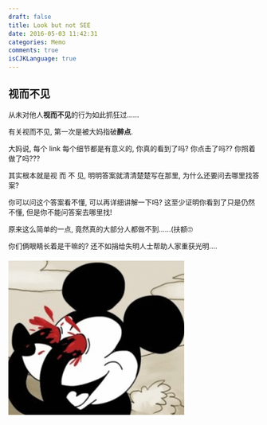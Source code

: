 ```yaml
---
draft: false
title: Look but not SEE
date: 2016-05-03 11:42:31
categories: Memo
comments: true
isCJKLanguage: true
---
```


## 视而不见

从未对他人**视而不见**的行为如此抓狂过......

有关视而不见, 第一次是被大妈指破**醉点**.

大妈说, 每个 link 每个细节都是有意义的, 你真的看到了吗? 你点击了吗?? 你照着做了吗???

其实根本就是视 而 不 见, 明明答案就清清楚楚写在那里, 为什么还要问去哪里找答案?

你可以问这个答案看不懂, 可以再详细讲解一下吗? 这至少证明你看到了只是仍然不懂, 但是你不能问答案去哪里找!

原来这么简单的一点, 竟然真的大部分人都做不到......(扶额🙄

你们俩眼睛长着是干嘛的? 还不如捐给失明人士帮助人家重获光明....

![](../../assets/images/blind.gif)
